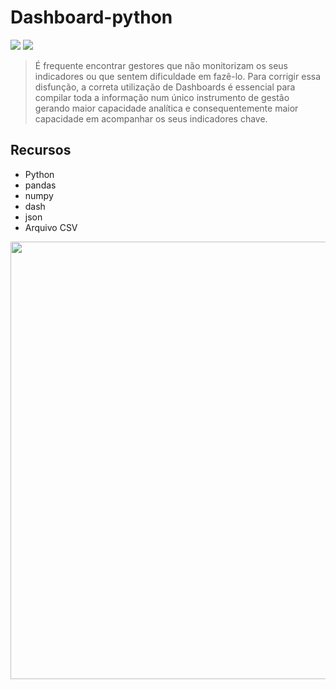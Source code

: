 # Dashboard-python
<img src="http://ForTheBadge.com/images/badges/made-with-python.svg" />

<img src="https://img.shields.io/badge/json%20web%20tokens-323330?style=for-the-badge&logo=json-web-tokens&logoColor=pink" />


> É frequente encontrar gestores que não monitorizam os seus indicadores ou que sentem dificuldade em fazê-lo. Para corrigir essa disfunção, a correta utilização de Dashboards é essencial para compilar toda a informação num único instrumento de gestão gerando maior capacidade analítica e consequentemente maior capacidade em acompanhar os seus indicadores chave. 

## Recursos
* Python
* pandas
* numpy
* dash
* json
* Arquivo CSV
 
 
 
 
<img align="left" height="700em" src="https://gist.githubusercontent.com/Mateusnasciment/ad46f6d4f703fc2030016d67bbf3bf5b/raw/cfce35c2d54fc8616d617d92da5149930c19e186/dash.svg"/>
